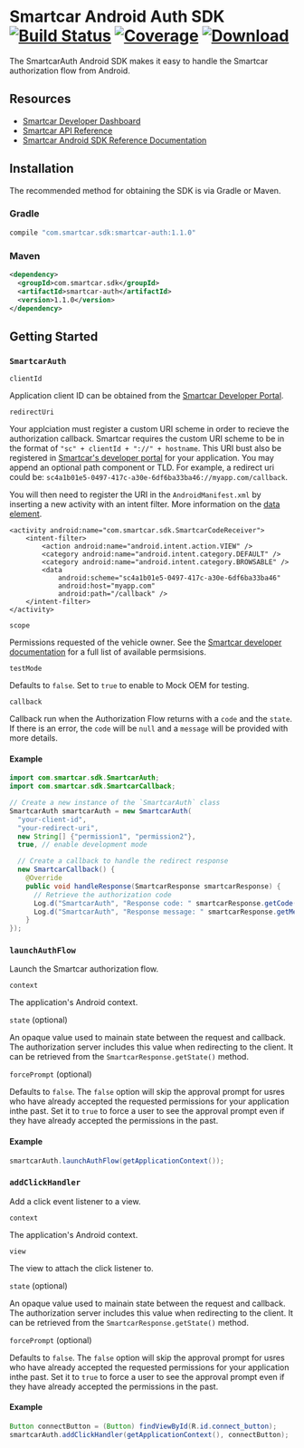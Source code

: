 # Smartcar Android Auth SDK [![Build Status][ci-image]][ci-url] [![Coverage][coverage-image]][coverage-url] [![Download][bintray-image]][bintray-url]

The SmartcarAuth Android SDK makes it easy to handle the Smartcar authorization flow from Android.

## Resources

* [Smartcar Developer Dashboard](https://developer.smartcar.com)
* [Smartcar API Reference](https://smartcar.com/docs)
* [Smartcar Android SDK Reference Documentation](https://smartcar.github.io/android-sdk)

## Installation

The recommended method for obtaining the SDK is via Gradle or Maven.

### Gradle
```groovy
compile "com.smartcar.sdk:smartcar-auth:1.1.0"
```

### Maven
```xml
<dependency>
  <groupId>com.smartcar.sdk</groupId>
  <artifactId>smartcar-auth</artifactId>
  <version>1.1.0</version>
</dependency>
```

## Getting Started

### `SmartcarAuth`

`clientId`

Application client ID can be obtained from the [Smartcar Developer Portal](https://developer.smartcar.com).

`redirectUri`

Your applciation must register a custom URI scheme in order to recieve the authorization callback. Smartcar requires the custom URI scheme to be in the format of `"sc" + clientId + "://" + hostname`. This URI bust also be registered in [Smartcar's developer portal](https://developer.smartcar.com) for your application. You may append an optional path component or TLD. For example, a redirect uri could be: `sc4a1b01e5-0497-417c-a30e-6df6ba33ba46://myapp.com/callback`.

You will then need to register the URI in the `AndroidManifest.xml` by inserting a new activity with an intent filter. More information on the [data element](https://developer.android.com/guide/topics/manifest/data-element.html).

```
<activity android:name="com.smartcar.sdk.SmartcarCodeReceiver">
    <intent-filter>
        <action android:name="android.intent.action.VIEW" />
        <category android:name="android.intent.category.DEFAULT" />
        <category android:name="android.intent.category.BROWSABLE" />
        <data
            android:scheme="sc4a1b01e5-0497-417c-a30e-6df6ba33ba46"
            android:host="myapp.com"
            android:path="/callback" />
    </intent-filter>
</activity>
```

`scope`

Permissions requested of the vehicle owner. See the [Smartcar developer documentation](https://developer.smartcar.com/docs) for a full list of available permsisions.

`testMode`

Defaults to `false`. Set to `true` to enable to Mock OEM for testing.

`callback`

Callback run when the Authorization Flow returns with a `code` and the `state`. If there is an error, the `code` will be `null` and a `message` will be provided with more details.


#### Example

```java
import com.smartcar.sdk.SmartcarAuth;
import com.smartcar.sdk.SmartcarCallback;

// Create a new instance of the `SmartcarAuth` class
SmartcarAuth smartcarAuth = new SmartcarAuth(
  "your-client-id",
  "your-redirect-uri",
  new String[] {"permission1", "permission2"},
  true, // enable development mode

  // Create a callback to handle the redirect response
  new SmartcarCallback() {
    @Override
    public void handleResponse(SmartcarResponse smartcarResponse) {
      // Retrieve the authorization code
      Log.d("SmartcarAuth", "Response code: " smartcarResponse.getCode());
      Log.d("SmartcarAuth", "Response message: " smartcarResponse.getMessage());
    }
});
```

### `launchAuthFlow`

Launch the Smartcar authorization flow.

`context`

The application's Android context.

`state` (optional)

An opaque value used to mainain state between the request and callback. The authorization server includes this value when redirecting to the client. It can be retrieved from the `SmartcarResponse.getState()` method.

`forcePrompt` (optional)

Defaults to `false`. The `false` option will skip the approval prompt for usres who have already accepted the requested permissions for your application inthe past. Set it to `true` to force a user to see the approval prompt even if they have already accepted the permissions in the past.

#### Example

```java
smartcarAuth.launchAuthFlow(getApplicationContext());
```

### `addClickHandler`

Add a click event listener to a view.

`context`

The application's Android context.

`view`

The view to attach the click listener to.

`state` (optional)

An opaque value used to mainain state between the request and callback. The authorization server includes this value when redirecting to the client. It can be retrieved from the `SmartcarResponse.getState()` method.

`forcePrompt` (optional)

Defaults to `false`. The `false` option will skip the approval prompt for usres who have already accepted the requested permissions for your application inthe past. Set it to `true` to force a user to see the approval prompt even if they have already accepted the permissions in the past.

#### Example

```java
Button connectButton = (Button) findViewById(R.id.connect_button);
smartcarAuth.addClickHandler(getApplicationContext(), connectButton);
```

[ci-image]: https://travis-ci.com/smartcar/android-sdk.svg?token=6Yrkze1DNb8WHnHxrCy6&branch=master
[ci-url]: https://travis-ci.com/smartcar/android-sdk

[coverage-image]: https://codecov.io/gh/smartcar/android-sdk/branch/master/graph/badge.svg?token=RhacvrisiW
[coverage-url]: https://codecov.io/gh/smartcar/android-sdk

[bintray-image]: https://api.bintray.com/packages/smartcar/library/smartcar-auth/images/download.svg
[bintray-url]: https://bintray.com/smartcar/library/smartcar-auth/_latestVersion
